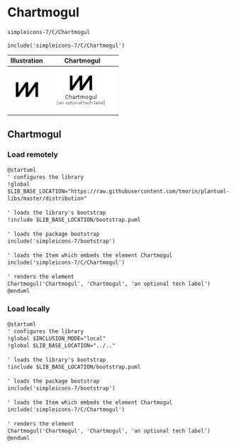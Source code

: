 # Chartmogul


```text
simpleicons-7/C/Chartmogul
```

```text
include('simpleicons-7/C/Chartmogul')
```



| Illustration | Chartmogul |
| :---: | :---: |
| ![illustration for Illustration](../../simpleicons-7/C/Chartmogul.png) | ![illustration for Chartmogul](../../simpleicons-7/C/Chartmogul.Local.png) |




## Chartmogul

### Load remotely
```plantuml
@startuml
' configures the library
!global $LIB_BASE_LOCATION="https://raw.githubusercontent.com/tmorin/plantuml-libs/master/distribution"

' loads the library's bootstrap
!include $LIB_BASE_LOCATION/bootstrap.puml

' loads the package bootstrap
include('simpleicons-7/bootstrap')

' loads the Item which embeds the element Chartmogul
include('simpleicons-7/C/Chartmogul')

' renders the element
Chartmogul('Chartmogul', 'Chartmogul', 'an optional tech label')
@enduml
```

### Load locally
```plantuml
@startuml
' configures the library
!global $INCLUSION_MODE="local"
!global $LIB_BASE_LOCATION="../.."

' loads the library's bootstrap
!include $LIB_BASE_LOCATION/bootstrap.puml

' loads the package bootstrap
include('simpleicons-7/bootstrap')

' loads the Item which embeds the element Chartmogul
include('simpleicons-7/C/Chartmogul')

' renders the element
Chartmogul('Chartmogul', 'Chartmogul', 'an optional tech label')
@enduml
```

